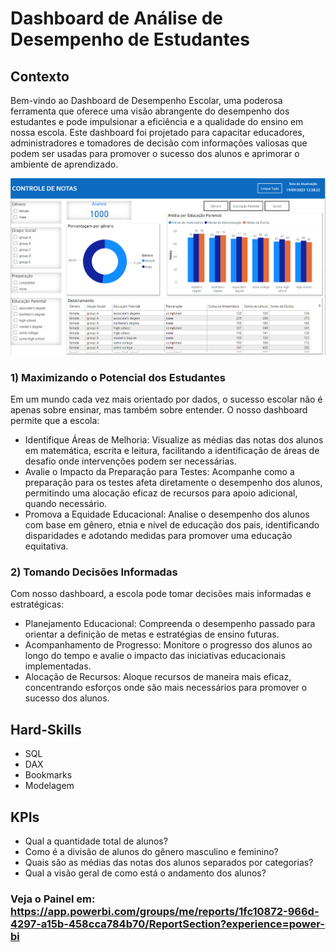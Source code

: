 # Dashboard de Análise de Desempenho de Estudantes

## Contexto
Bem-vindo ao Dashboard de Desempenho Escolar, uma poderosa ferramenta que oferece uma visão abrangente do desempenho dos estudantes e pode impulsionar a eficiência e a qualidade do ensino em nossa escola. Este dashboard foi projetado para capacitar educadores, administradores e tomadores de decisão com informações valiosas que podem ser usadas para promover o sucesso dos alunos e aprimorar o ambiente de aprendizado.

![](Intro-image.png)

### 1) Maximizando o Potencial dos Estudantes
Em um mundo cada vez mais orientado por dados, o sucesso escolar não é apenas sobre ensinar, mas também sobre entender. O nosso dashboard permite que a escola:

* Identifique Áreas de Melhoria:
Visualize as médias das notas dos alunos em matemática, escrita e leitura, facilitando a identificação de áreas de desafio onde intervenções podem ser necessárias.
* Avalie o Impacto da Preparação para Testes:
Acompanhe como a preparação para os testes afeta diretamente o desempenho dos alunos, permitindo uma alocação eficaz de recursos para apoio adicional, quando necessário.
* Promova a Equidade Educacional:
Analise o desempenho dos alunos com base em gênero, etnia e nível de educação dos pais, identificando disparidades e adotando medidas para promover uma educação equitativa.

### 2) Tomando Decisões Informadas
Com nosso dashboard, a escola pode tomar decisões mais informadas e estratégicas:

* Planejamento Educacional:
Compreenda o desempenho passado para orientar a definição de metas e estratégias de ensino futuras.
* Acompanhamento de Progresso:
Monitore o progresso dos alunos ao longo do tempo e avalie o impacto das iniciativas educacionais implementadas.
* Alocação de Recursos:
Aloque recursos de maneira mais eficaz, concentrando esforços onde são mais necessários para promover o sucesso dos alunos.

## Hard-Skills
* SQL
* DAX
* Bookmarks
* Modelagem

## KPIs
* Qual a quantidade total de alunos?
* Como é a divisão de alunos do gênero masculino e feminino?
* Quais são as médias das notas dos alunos separados por categorias?
* Qual a visão geral de como está o andamento dos alunos?

### Veja o Painel em: https://app.powerbi.com/groups/me/reports/1fc10872-966d-4297-a15b-458cca784b70/ReportSection?experience=power-bi
